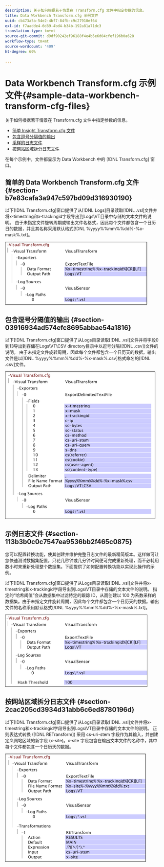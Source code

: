 ```yaml
---
description: 关于如何根据若干情景在 Transform.cfg 文件中指定参数的信息。
title: Data Workbench Transform.cfg 示例文件
uuid: cb473a5a-54e2-4bf7-84fb-c9c27910ef64
exl-id: f7aadde4-6d89-4bd4-b34b-192a81a71dc3
translation-type: tm+mt
source-git-commit: d9df90242ef96188f4e4b5e6d04cfef196b0a628
workflow-type: tm+mt
source-wordcount: '409'
ht-degree: 60%

---
```


# Data Workbench Transform.cfg 示例文件{#sample-data-workbench-transform-cfg-files}

关于如何根据若干情景在 Transform.cfg 文件中指定参数的信息。

* [简单 Insight Transform.cfg 文件](../../../../../home/c-dataset-const-proc/c-transf-func/c-config-files-transf/t-ins-transf-file/c-sample-transf-files.md#section-b7e83cafa3a947c597bd09d316930190)
* [包含逗号分隔值的输出](../../../../../home/c-dataset-const-proc/c-transf-func/c-config-files-transf/t-ins-transf-file/c-sample-transf-files.md#section-03916934ad574efc8695abbae54a1816)
* [采样的日志文件](../../../../../home/c-dataset-const-proc/c-transf-func/c-config-files-transf/t-ins-transf-file/c-sample-transf-files.md#section-113b3b0c0c7547ea9536bb2f465c0875)
* [按网站区域拆分日志文件](../../../../../home/c-dataset-const-proc/c-transf-func/c-config-files-transf/t-ins-transf-file/c-sample-transf-files.md#section-2cac205cd3934d31abb6c6ed8780196d)

在每个示例中，文件都显示为 Data Workbench 中的 [!DNL Transform.cfg] 窗口。

## 简单的 Data Workbench Transform.cfg 文件 {#section-b7e83cafa3a947c597bd09d316930190}

以下[!DNL Transform.cfg]窗口提供了从[!DNL Logs]目录读取[!DNL .vsl]文件并将x-timestring和x-trackingid字段导出到Logs\VT目录中存储的文本文件的说明。 由于未指定文件旋转周期或输出文件名格式，因此每个文件都包含一个日历日的数据，并且其名称采用默认格式[!DNL %yyyy%%mm%%dd%-%x-mask%.txt]。

![](assets/cfg_VisualTransform_SimpleExample.png)

## 包含逗号分隔值的输出 {#section-03916934ad574efc8695abbae54a1816}

以下[!DNL Transform.cfg]窗口提供了从Logs目录读取[!DNL .vsl]文件并将字段0到13导出到存储在Logs\VT\CSV directory目录中以逗号分隔([!DNL .csv])文件的说明。 由于未指定文件旋转周期，因此每个文件都包含一个日历天的数据。输出文件是以[!DNL %yyyy%%mm%%dd%-%x-mask%.csv]格式命名的[!DNL .csv]文件。

![](assets/cfg_VisualTransform_CSVExample.png)

## 示例日志文件 {#section-113b3b0c0c7547ea9536bb2f465c0875}

您可以配置转换功能，使其创建并维护完整日志文件的最新精简版本。这样做可让您快速测试数据集配置，只花几秒钟或几分钟时间便可完成重新处理，而不必耗用数小时来重新处理整个数据集。下面提供了如何配置转换功能以实现此操作的示例。

以下[!DNL Transform.cfg]窗口提供了从Logs目录读取[!DNL .vsl]文件并将x-timestring和x-trackingid字段导出到Logs\VT目录中存储的文本文件的说明。 指定的“哈希阈值”会从数据集中过滤特定的跟踪 ID，从而创建以 100 为系数采样的数据集。由于未指定文件旋转周期，因此每个文件都包含一个日历天的数据。输出文件的名称采用默认格式[!DNL %yyyy%%mm%%dd%-%x-mask%.txt]。

![](assets/cfg_VisualTransform_SampledExample.png)

## 按网站区域拆分日志文件 {#section-2cac205cd3934d31abb6c6ed8780196d}

以下[!DNL Transform.cfg]窗口提供了从Logs目录读取[!DNL .vsl]文件并将x-timestring和x-trackingid字段导出到Logs\VT目录中存储的文本文件的说明。 正则表达式转换 ([!DNL RETransform]) 采用 cs-uri-stem 字段作为其输入，并创建定义网站区域的新字段 (x-site)。x-site 字段包含在输出文本文件的名称中，其中每个文件都包含一个日历天的数据。

![](assets/cfg_VisualTransform_SplittingExample.png)
